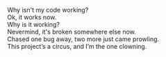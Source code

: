 Why isn't my code working?\
Ok, it works now.\
Why is it working?\
Nevermind, it's broken somewhere else now.\
Chased one bug away, two more just came prowling. \
This project’s a circus, and I’m the one clowning.
